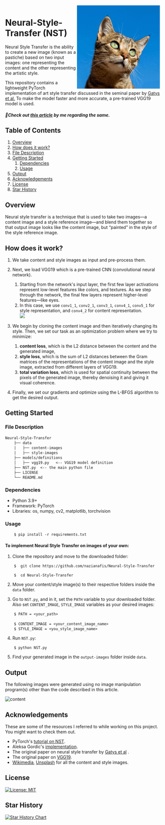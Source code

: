 <br>
<img src="https://github.com/nazianafis/Resources/blob/main/NST/NST-gif.gif" alt="header" align="right" width="270"/>

# Neural-Style-Transfer (NST)

Neural Style Transfer is the ability to create a new image (known as a pastiche) based on two input images: one representing the content and the other representing the artistic style.

This repository contains a lightweight PyTorch implementation of art style transfer discussed in the seminal paper by [Gatys et al.](https://www.cv-foundation.org/openaccess/content_cvpr_2016/papers/Gatys_Image_Style_Transfer_CVPR_2016_paper.pdf) To make the model faster and more accurate, a pre-trained VGG19 model is used.

##### 🔗Check out [this article](https://nazianafis.medium.com/a-lightweight-pytorch-implementation-of-neural-style-transfer-86603e5eb551) by me regarding the same.

## Table of Contents

1. [Overview](#overview)
2. [How does it work?](#working)
3. [File Description](#description)
4. [Getting Started](#getting-started)
    1. [Dependencies](#dependencies)
    2. [Usage](#usage)
5. [Output](#output)
6. [Acknowledgements](#ack)
7. [License](#license)
8. [Star History](#star-history)

## Overview <a name="overview"></a>

Neural style transfer is a technique that is used to take two images—a content image and a style reference image—and blend them together so that output image looks like the content image, but “painted” in the style of the style reference image.

## How does it work?<a name="working"></a>

1. We take content and style images as input and pre-process them.
2. Next, we load VGG19 which is a pre-trained CNN (convolutional neural network).
    1. Starting from the network's input layer, the first few layer activations represent low-level features like colors, and textures. As we step through the network, the final few layers represent higher-level features—like eyes.
    2. In this case, we use `conv1_1`, `conv2_1`, `conv3_1`, `conv4_1`, `conv5_1` for style representation, and `conv4_2` for content representation.    
![](https://github.com/nazianafis/Resources/blob/main/NST/NST-architecture.png)

3. We begin by cloning the content image and then iteratively changing its style. Then, we set our task as an optimization problem where we try to minimize:
    1. **content loss**, which is the L2 distance between the content and the generated image,
    2. **style loss**, which is the sum of L2 distances between the Gram matrices of the representations of the content image and the style image, extracted from different layers of VGG19.
    3. **total variation loss**, which is used for spatial continuity between the pixels of the generated image, thereby denoising it and giving it visual coherence.
4. Finally, we set our gradients and optimize using the L-BFGS algorithm to get the desired output.

## Getting Started <a name="getting-started"></a>

### File Description <a name="description"></a>

    Neural-Style-Transfer
        ├── data
        |   ├── content-images
        |   ├── style-images
        ├── models/definitions     
        │   ├── vgg19.py   <-- VGG19 model definition
        ├── NST.py  <-- the main python file
        ├── LICENSE
        └── README.md

### Dependencies <a name="dependencies"></a>
*    Python 3.9+
*    Framework: PyTorch
*    Libraries: os, numpy, cv2, matplotlib, torchvision

### Usage <a name="usage"></a>

```
    $ pip install -r requirements.txt
```

#### To implement Neural Style Transfer on images of your own:

1. Clone the repository and move to the downloaded folder:
```
    $  git clone https://github.com/nazianafis/Neural-Style-Transfer
```
```
    $  cd Neural-Style-Transfer
```
2. Move your content/style image(s) to their respective folders inside the `data` folder.

3. Go to `NST.py`, and in it, set the `PATH` variable to your downloaded folder. Also set `CONTENT_IMAGE`, `STYLE_IMAGE` variables as your desired images:
```
    $ PATH = <your_path>
   
    $ CONTENT_IMAGE = <your_content_image_name>
    $ STYLE_IMAGE = <you_style_image_name>
```
4. Run `NST.py`:
```
    $ python NST.py
```
5. Find your generated image in the `output-images` folder inside `data`.

## Output <a name="output"></a>

The following images were generated using no image manipulation program(s) other than the code described in this article.

<img src="https://github.com/nazianafis/Resources/blob/main/NST/NST-outputs.png" alt="content" width="700"/>


## Acknowledgements <a name="ack"></a>

These are some of the resources I referred to while working on this project. You might want to check them out.

* PyTorch's [tutorial on NST](https://pytorch.org/tutorials/advanced/neural_style_tutorial.html).
* Aleksa Gordic's [implementation](https://github.com/gordicaleksa/pytorch-neural-style-transfer).
* The original paper on neural style transfer by [Gatys et al](https://www.cv-foundation.org/openaccess/content_cvpr_2016/papers/Gatys_Image_Style_Transfer_CVPR_2016_paper.pdf) .
* The original paper on [VGG19](https://arxiv.org/abs/1409.1556).
* [Wikimedia](https://commons.wikimedia.org/wiki/Category:Images), [Unsplash](https://unsplash.com/) for all the content and style images.


## License <a name="license"></a>

[![License: MIT](https://img.shields.io/badge/License-MIT-yellow.svg)](https://opensource.org/licenses/MIT)


## Star History <a name="star-history"></a>

[![Star History Chart](https://api.star-history.com/svg?repos=nazianafis/Neural-Style-Transfer&type=Date)](https://star-history.com/#nazianafis/Neural-Style-Transfer&Date)
